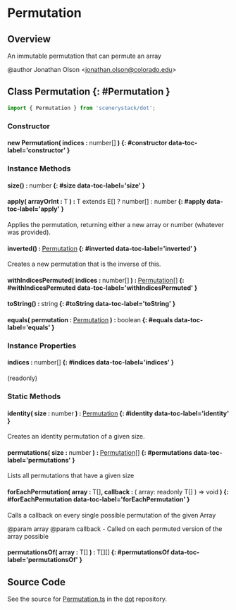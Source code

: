 # Permutation

## Overview

An immutable permutation that can permute an array

@author Jonathan Olson &lt;jonathan.olson@colorado.edu&gt;

## Class Permutation {: #Permutation }


```js
import { Permutation } from 'scenerystack/dot';
```
### Constructor

#### new Permutation( indices : <span style="font-weight: 400;"><span style="color: hsla(calc(var(--md-hue) + 180deg),80%,40%,1);">number</span>[]</span> ) {: #constructor data-toc-label='constructor' }

### Instance Methods

#### size() : <span style="font-weight: 400;"><span style="color: hsla(calc(var(--md-hue) + 180deg),80%,40%,1);">number</span></span> {: #size data-toc-label='size' }

#### apply( arrayOrInt : <span style="font-weight: 400;">T</span> ) : <span style="font-weight: 400;">T extends E[] ? <span style="color: hsla(calc(var(--md-hue) + 180deg),80%,40%,1);">number</span>[] : <span style="color: hsla(calc(var(--md-hue) + 180deg),80%,40%,1);">number</span></span> {: #apply data-toc-label='apply' }

Applies the permutation, returning either a new array or number (whatever was provided).

#### inverted() : <span style="font-weight: 400;">[Permutation](../dot/Permutation.md)</span> {: #inverted data-toc-label='inverted' }

Creates a new permutation that is the inverse of this.

#### withIndicesPermuted( indices : <span style="font-weight: 400;"><span style="color: hsla(calc(var(--md-hue) + 180deg),80%,40%,1);">number</span>[]</span> ) : <span style="font-weight: 400;">[Permutation](../dot/Permutation.md)[]</span> {: #withIndicesPermuted data-toc-label='withIndicesPermuted' }

#### toString() : <span style="font-weight: 400;"><span style="color: hsla(calc(var(--md-hue) + 180deg),80%,40%,1);">string</span></span> {: #toString data-toc-label='toString' }

#### equals( permutation : <span style="font-weight: 400;">[Permutation](../dot/Permutation.md)</span> ) : <span style="font-weight: 400;"><span style="color: hsla(calc(var(--md-hue) + 180deg),80%,40%,1);">boolean</span></span> {: #equals data-toc-label='equals' }

### Instance Properties

#### indices : <span style="font-weight: 400;"><span style="color: hsla(calc(var(--md-hue) + 180deg),80%,40%,1);">number</span>[]</span> {: #indices data-toc-label='indices' }

(readonly)

### Static Methods

#### identity( size : <span style="font-weight: 400;"><span style="color: hsla(calc(var(--md-hue) + 180deg),80%,40%,1);">number</span></span> ) : <span style="font-weight: 400;">[Permutation](../dot/Permutation.md)</span> {: #identity data-toc-label='identity' }

Creates an identity permutation of a given size.

#### permutations( size : <span style="font-weight: 400;"><span style="color: hsla(calc(var(--md-hue) + 180deg),80%,40%,1);">number</span></span> ) : <span style="font-weight: 400;">[Permutation](../dot/Permutation.md)[]</span> {: #permutations data-toc-label='permutations' }

Lists all permutations that have a given size

#### forEachPermutation( array : <span style="font-weight: 400;">T[]</span>, callback : <span style="font-weight: 400;">( array: readonly T[] ) =&gt; <span style="color: hsla(calc(var(--md-hue) + 180deg),80%,40%,1);">void</span></span> ) {: #forEachPermutation data-toc-label='forEachPermutation' }

Calls a callback on every single possible permutation of the given Array

@param array
@param callback - Called on each permuted version of the array possible

#### permutationsOf( array : <span style="font-weight: 400;">T[]</span> ) : <span style="font-weight: 400;">T[][]</span> {: #permutationsOf data-toc-label='permutationsOf' }



## Source Code

See the source for [Permutation.ts](https://github.com/phetsims/dot/blob/main/js/Permutation.ts) in the [dot](https://github.com/phetsims/dot) repository.
